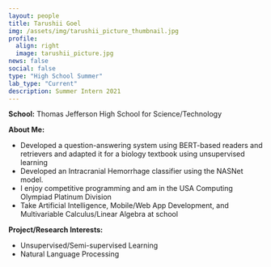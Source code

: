 ```yaml
---
layout: people
title: Tarushii Goel
img: /assets/img/tarushii_picture_thumbnail.jpg
profile:
  align: right
  image: tarushii_picture.jpg
news: false
social: false
type: "High School Summer"
lab_type: "Current"
description: Summer Intern 2021
---
```


**School:** Thomas Jefferson High School for Science/Technology

**About Me:**
- Developed a question-answering system using BERT-based readers and retrievers and adapted it for a biology textbook using unsupervised learning
- Developed an Intracranial Hemorrhage classifier using the NASNet model.
- I enjoy competitive programming and am in the USA Computing Olympiad Platinum Division
- Take Artificial Intelligence, Mobile/Web App Development, and Multivariable Calculus/Linear Algebra at school

**Project/Research Interests:**
- Unsupervised/Semi-supervised Learning
- Natural Language Processing
